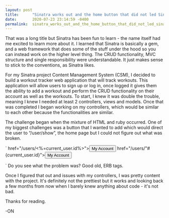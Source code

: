 ```yaml
---
layout: post
title:      "Sinatra works out and the home button that did not led Sinatra abyss."
date:       2020-07-23 23:14:59 -0400
permalink:  sinatra_works_out_and_the_home_button_that_did_not_led_sinatra_abyss
---
```



That was a long title but Sinatra has been fun to learn - the name itself had me excited to learn more about it. I learned that Sinatra is basically a gem, and a web framework that does some of the stuff under the hood so you can instead work on the higher level thing. The CRUD functionality, MVC structure and single responsibility were understandable. It just makes sense to stick to the conventions, as Sinatra likes. 

For my Sinatra project Content Management System (CSM), I decided to build a workout tracker web application that will track workouts. This application will allow users to sign up or log in, once logged it gives them the ability to add a workout and perform the CRUD functionality on their account as well as the workouts. To start, I knew it was double the trouble, meaning I knew I needed at least 2 controllers, views and models. Once that was completed I began working on my controllers, which would be similar to each other because the functionalities are similar. 

The challenge began when the mixture of HTML and ruby occurred. One of my biggest challenges was a button that I wanted to add which would direct the user to “/user/show”, the home page but I could not figure out what was broken.

`
  href="/users/<%=current_user.id%>"><button>My Account</button> 
  href="/users/"#{current_user.id}"><button>My Account</button>

`
Do you see what the problem was? Good old, ERB tags. 

Once I figured that out and issues with my controllers, I was pretty content with the project. It's definitely not the prettiest but it works and looking back a few months from now when I barely knew anything about code - it's not bad. 

Thanks for reading.

-ON



